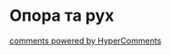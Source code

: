 <div id="hypercomments_widget" class="js-hypercomments-widget invisible"></div>

# Опора та рух


<div class="js-hypercomments-container">
<a href="http://hypercomments.com" class="hc-link" title="comments widget">comments powered by HyperComments</a>
</div>